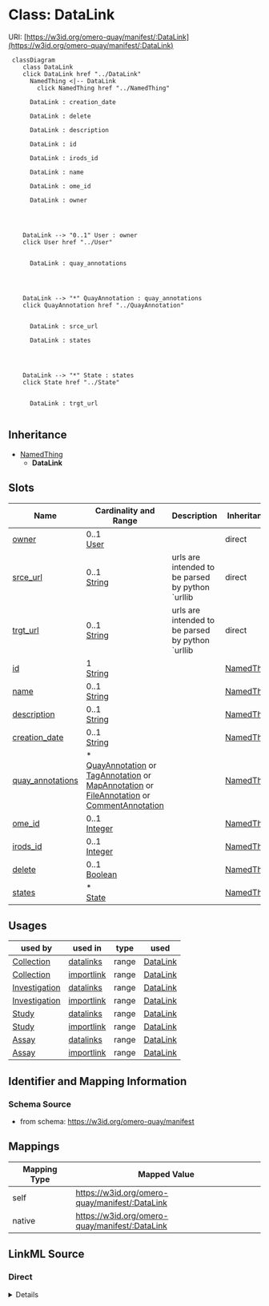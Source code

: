 # Class: DataLink

URI:
[https://w3id.org/omero-quay/manifest/:DataLink](https://w3id.org/omero-quay/manifest/:DataLink)

```mermaid
 classDiagram
    class DataLink
    click DataLink href "../DataLink"
      NamedThing <|-- DataLink
        click NamedThing href "../NamedThing"

      DataLink : creation_date

      DataLink : delete

      DataLink : description

      DataLink : id

      DataLink : irods_id

      DataLink : name

      DataLink : ome_id

      DataLink : owner




    DataLink --> "0..1" User : owner
    click User href "../User"


      DataLink : quay_annotations




    DataLink --> "*" QuayAnnotation : quay_annotations
    click QuayAnnotation href "../QuayAnnotation"


      DataLink : srce_url

      DataLink : states




    DataLink --> "*" State : states
    click State href "../State"


      DataLink : trgt_url


```

## Inheritance

- [NamedThing](NamedThing.md)
  - **DataLink**

## Slots

| Name                                    | Cardinality and Range                                                                                                                                                                                                                                                      | Description                                      | Inheritance                 |
| --------------------------------------- | -------------------------------------------------------------------------------------------------------------------------------------------------------------------------------------------------------------------------------------------------------------------------- | ------------------------------------------------ | --------------------------- |
| [owner](owner.md)                       | 0..1 <br/> [User](User.md)                                                                                                                                                                                                                                                 |                                                  | direct                      |
| [srce_url](srce_url.md)                 | 0..1 <br/> [String](String.md)                                                                                                                                                                                                                                             | urls are intended to be parsed by python `urllib | direct                      |
| [trgt_url](trgt_url.md)                 | 0..1 <br/> [String](String.md)                                                                                                                                                                                                                                             | urls are intended to be parsed by python `urllib | direct                      |
| [id](id.md)                             | 1 <br/> [String](String.md)                                                                                                                                                                                                                                                |                                                  | [NamedThing](NamedThing.md) |
| [name](name.md)                         | 0..1 <br/> [String](String.md)                                                                                                                                                                                                                                             |                                                  | [NamedThing](NamedThing.md) |
| [description](description.md)           | 0..1 <br/> [String](String.md)                                                                                                                                                                                                                                             |                                                  | [NamedThing](NamedThing.md) |
| [creation_date](creation_date.md)       | 0..1 <br/> [String](String.md)                                                                                                                                                                                                                                             |                                                  | [NamedThing](NamedThing.md) |
| [quay_annotations](quay_annotations.md) | \* <br/> [QuayAnnotation](QuayAnnotation.md)&nbsp;or&nbsp;<br />[TagAnnotation](TagAnnotation.md)&nbsp;or&nbsp;<br />[MapAnnotation](MapAnnotation.md)&nbsp;or&nbsp;<br />[FileAnnotation](FileAnnotation.md)&nbsp;or&nbsp;<br />[CommentAnnotation](CommentAnnotation.md) |                                                  | [NamedThing](NamedThing.md) |
| [ome_id](ome_id.md)                     | 0..1 <br/> [Integer](Integer.md)                                                                                                                                                                                                                                           |                                                  | [NamedThing](NamedThing.md) |
| [irods_id](irods_id.md)                 | 0..1 <br/> [Integer](Integer.md)                                                                                                                                                                                                                                           |                                                  | [NamedThing](NamedThing.md) |
| [delete](delete.md)                     | 0..1 <br/> [Boolean](Boolean.md)                                                                                                                                                                                                                                           |                                                  | [NamedThing](NamedThing.md) |
| [states](states.md)                     | \* <br/> [State](State.md)                                                                                                                                                                                                                                                 |                                                  | [NamedThing](NamedThing.md) |

## Usages

| used by                           | used in                     | type  | used                    |
| --------------------------------- | --------------------------- | ----- | ----------------------- |
| [Collection](Collection.md)       | [datalinks](datalinks.md)   | range | [DataLink](DataLink.md) |
| [Collection](Collection.md)       | [importlink](importlink.md) | range | [DataLink](DataLink.md) |
| [Investigation](Investigation.md) | [datalinks](datalinks.md)   | range | [DataLink](DataLink.md) |
| [Investigation](Investigation.md) | [importlink](importlink.md) | range | [DataLink](DataLink.md) |
| [Study](Study.md)                 | [datalinks](datalinks.md)   | range | [DataLink](DataLink.md) |
| [Study](Study.md)                 | [importlink](importlink.md) | range | [DataLink](DataLink.md) |
| [Assay](Assay.md)                 | [datalinks](datalinks.md)   | range | [DataLink](DataLink.md) |
| [Assay](Assay.md)                 | [importlink](importlink.md) | range | [DataLink](DataLink.md) |

## Identifier and Mapping Information

### Schema Source

- from schema: https://w3id.org/omero-quay/manifest

## Mappings

| Mapping Type | Mapped Value                                   |
| ------------ | ---------------------------------------------- |
| self         | https://w3id.org/omero-quay/manifest/:DataLink |
| native       | https://w3id.org/omero-quay/manifest/:DataLink |

## LinkML Source

<!-- TODO: investigate https://stackoverflow.com/questions/37606292/how-to-create-tabbed-code-blocks-in-mkdocs-or-sphinx -->

### Direct

<details>
```yaml
name: DataLink
from_schema: https://w3id.org/omero-quay/manifest
is_a: NamedThing
slots:
- owner
- srce_url
- trgt_url

````
</details>

### Induced

<details>
```yaml
name: DataLink
from_schema: https://w3id.org/omero-quay/manifest
is_a: NamedThing
attributes:
  owner:
    name: owner
    from_schema: https://w3id.org/omero-quay/manifest
    rank: 1000
    alias: owner
    owner: DataLink
    domain_of:
    - DataLink
    - Collection
    - File
    range: User
    inlined: false
  srce_url:
    name: srce_url
    description: "urls are intended to be parsed by python `urllib.parse.urlparse`\
      \ method, and MUST be formatted accordingly, e.g:\n  - https://my.file.server/path/to/file\n\
      \  - ssh://user@my.file.server:path/to/file\n  - irods:///irodsZone/home/group/path/to/file\n\
      \  - file:///SHARE/data/group/path/to/file\nFile and irods paths MUST be absolute"
    from_schema: https://w3id.org/omero-quay/manifest
    rank: 1000
    alias: srce_url
    owner: DataLink
    domain_of:
    - DataLink
    range: string
  trgt_url:
    name: trgt_url
    description: "urls are intended to be parsed by python `urllib.parse.urlparse`\
      \ method, and MUST be formatted accordingly, e.g:\n  - https://my.file.server/path/to/file\n\
      \  - ssh://user@my.file.server:path/to/file\n  - irods:///irodsZone/home/group/path/to/file\n\
      \  - file:///SHARE/data/group/path/to/file\nFile and irods paths MUST be absolute"
    from_schema: https://w3id.org/omero-quay/manifest
    rank: 1000
    alias: trgt_url
    owner: DataLink
    domain_of:
    - DataLink
    range: string
  id:
    name: id
    from_schema: https://w3id.org/omero-quay/manifest
    rank: 1000
    slot_uri: schema:identifier
    identifier: true
    alias: id
    owner: DataLink
    domain_of:
    - NamedThing
    range: string
    required: true
  name:
    name: name
    from_schema: https://w3id.org/omero-quay/manifest
    aliases:
    - ome:name
    - madbot:id
    - irods:name
    rank: 1000
    alias: name
    owner: DataLink
    domain_of:
    - NamedThing
    range: string
  description:
    name: description
    from_schema: https://w3id.org/omero-quay/manifest
    aliases:
    - ome:description
    rank: 1000
    alias: description
    owner: DataLink
    domain_of:
    - NamedThing
    range: string
  creation_date:
    name: creation_date
    from_schema: https://w3id.org/omero-quay/manifest
    rank: 1000
    alias: creation_date
    owner: DataLink
    domain_of:
    - NamedThing
    range: string
  quay_annotations:
    name: quay_annotations
    from_schema: https://w3id.org/omero-quay/manifest
    mappings:
    - ome:annotation_ref
    rank: 1000
    alias: quay_annotations
    owner: DataLink
    domain_of:
    - NamedThing
    - Manifest
    - Image
    range: QuayAnnotation
    multivalued: true
    any_of:
    - range: TagAnnotation
    - range: MapAnnotation
    - range: FileAnnotation
    - range: CommentAnnotation
  ome_id:
    name: ome_id
    from_schema: https://w3id.org/omero-quay/manifest
    mappings:
    - ome:id
    rank: 1000
    slot_uri: schema:identifier
    alias: ome_id
    owner: DataLink
    domain_of:
    - NamedThing
    range: integer
  irods_id:
    name: irods_id
    from_schema: https://w3id.org/omero-quay/manifest
    mappings:
    - irods:id
    rank: 1000
    slot_uri: schema:identifier
    alias: irods_id
    owner: DataLink
    domain_of:
    - NamedThing
    range: integer
  delete:
    name: delete
    from_schema: https://w3id.org/omero-quay/manifest
    rank: 1000
    ifabsent: 'False'
    alias: delete
    owner: DataLink
    domain_of:
    - NamedThing
    - Collection
    range: boolean
  states:
    name: states
    from_schema: https://w3id.org/omero-quay/manifest
    rank: 1000
    alias: states
    owner: DataLink
    domain_of:
    - NamedThing
    - Manifest
    range: State
    multivalued: true
    inlined: true
    inlined_as_list: true

````

</details>
